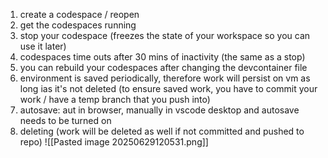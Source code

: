 
1. create a codespace / reopen
2. get the codespaces running
3. stop your codespace (freezes the state of your workspace so you can use it later)
4. codespaces time outs after 30 mins of inactivity (the same as a stop)
5. you can rebuild your codespaces after changing the devcontainer file
6. environment is saved periodically, therefore work will persist on vm as long ias it's not deleted (to ensure saved work, you have to commit your work / have a temp branch that you push into)
7. autosave: aut in browser, manually in vscode desktop and autosave needs to be turned on
8. deleting (work will be deleted as well if not committed and pushed to repo)
   ![[Pasted image 20250629120531.png]]

